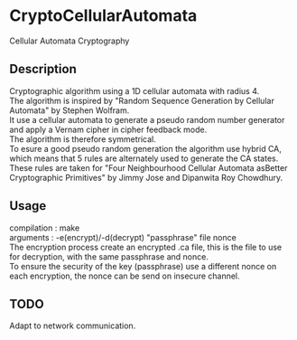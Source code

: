 # CryptoCellularAutomata
Cellular Automata Cryptography

## Description
Cryptographic algorithm using a 1D cellular automata with radius 4.\
The algorithm is inspired by "Random Sequence Generation by Cellular Automata" by Stephen Wolfram.\
It use a cellular automata to generate a pseudo random number generator and apply a Vernam cipher in cipher feedback mode.\
The algorithm is therefore symmetrical.\
To esure a good pseudo random generation the algorithm use hybrid CA, which means that 5 rules are alternately used to generate the CA states.\
These rules are taken for "Four Neighbourhood Cellular Automata asBetter Cryptographic Primitives" by Jimmy Jose and Dipanwita Roy Chowdhury.

## Usage
compilation : make\
arguments : -e(encrypt)/-d(decrypt) "passphrase" file nonce\
The encryption process create an encrypted .ca file, this is the file to use for decryption, with the same passphrase and nonce.\
To ensure the security of the key (passphrase) use a different nonce on each encryption, the nonce can be send on insecure channel.

## TODO
Adapt to network communication.
